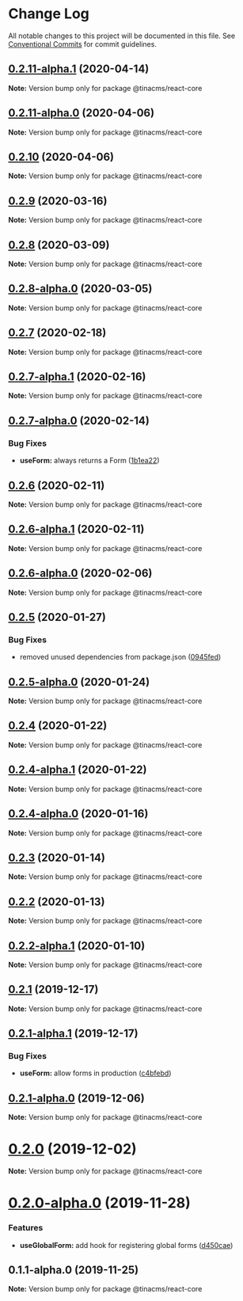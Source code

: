# Change Log

All notable changes to this project will be documented in this file.
See [Conventional Commits](https://conventionalcommits.org) for commit guidelines.

## [0.2.11-alpha.1](https://github.com/tinacms/tinacms/compare/@tinacms/react-core@0.2.11-alpha.0...@tinacms/react-core@0.2.11-alpha.1) (2020-04-14)

**Note:** Version bump only for package @tinacms/react-core





## [0.2.11-alpha.0](https://github.com/tinacms/tinacms/compare/@tinacms/react-core@0.2.10...@tinacms/react-core@0.2.11-alpha.0) (2020-04-06)

**Note:** Version bump only for package @tinacms/react-core





## [0.2.10](https://github.com/tinacms/tinacms/compare/@tinacms/react-core@0.2.9...@tinacms/react-core@0.2.10) (2020-04-06)

**Note:** Version bump only for package @tinacms/react-core





## [0.2.9](https://github.com/tinacms/tinacms/compare/@tinacms/react-core@0.2.8...@tinacms/react-core@0.2.9) (2020-03-16)

**Note:** Version bump only for package @tinacms/react-core





## [0.2.8](https://github.com/tinacms/tinacms/compare/@tinacms/react-core@0.2.8-alpha.0...@tinacms/react-core@0.2.8) (2020-03-09)

**Note:** Version bump only for package @tinacms/react-core

## [0.2.8-alpha.0](https://github.com/tinacms/tinacms/compare/@tinacms/react-core@0.2.7...@tinacms/react-core@0.2.8-alpha.0) (2020-03-05)

**Note:** Version bump only for package @tinacms/react-core

## [0.2.7](https://github.com/tinacms/tinacms/compare/@tinacms/react-core@0.2.7-alpha.1...@tinacms/react-core@0.2.7) (2020-02-18)

**Note:** Version bump only for package @tinacms/react-core

## [0.2.7-alpha.1](https://github.com/tinacms/tinacms/compare/@tinacms/react-core@0.2.7-alpha.0...@tinacms/react-core@0.2.7-alpha.1) (2020-02-16)

**Note:** Version bump only for package @tinacms/react-core

## [0.2.7-alpha.0](https://github.com/tinacms/tinacms/compare/@tinacms/react-core@0.2.6...@tinacms/react-core@0.2.7-alpha.0) (2020-02-14)

### Bug Fixes

- **useForm:** always returns a Form ([1b1ea22](https://github.com/tinacms/tinacms/commit/1b1ea22))

## [0.2.6](https://github.com/tinacms/tinacms/compare/@tinacms/react-core@0.2.6-alpha.1...@tinacms/react-core@0.2.6) (2020-02-11)

**Note:** Version bump only for package @tinacms/react-core

## [0.2.6-alpha.1](https://github.com/tinacms/tinacms/compare/@tinacms/react-core@0.2.6-alpha.0...@tinacms/react-core@0.2.6-alpha.1) (2020-02-11)

**Note:** Version bump only for package @tinacms/react-core

## [0.2.6-alpha.0](https://github.com/tinacms/tinacms/compare/@tinacms/react-core@0.2.5...@tinacms/react-core@0.2.6-alpha.0) (2020-02-06)

**Note:** Version bump only for package @tinacms/react-core

## [0.2.5](https://github.com/tinacms/tinacms/compare/@tinacms/react-core@0.2.5-alpha.0...@tinacms/react-core@0.2.5) (2020-01-27)

### Bug Fixes

- removed unused dependencies from package.json ([0945fed](https://github.com/tinacms/tinacms/commit/0945fed))

## [0.2.5-alpha.0](https://github.com/tinacms/tinacms/compare/@tinacms/react-core@0.2.4...@tinacms/react-core@0.2.5-alpha.0) (2020-01-24)

**Note:** Version bump only for package @tinacms/react-core

## [0.2.4](https://github.com/tinacms/tinacms/compare/@tinacms/react-core@0.2.4-alpha.1...@tinacms/react-core@0.2.4) (2020-01-22)

**Note:** Version bump only for package @tinacms/react-core

## [0.2.4-alpha.1](https://github.com/tinacms/tinacms/compare/@tinacms/react-core@0.2.4-alpha.0...@tinacms/react-core@0.2.4-alpha.1) (2020-01-22)

**Note:** Version bump only for package @tinacms/react-core

## [0.2.4-alpha.0](https://github.com/tinacms/tinacms/compare/@tinacms/react-core@0.2.3...@tinacms/react-core@0.2.4-alpha.0) (2020-01-16)

**Note:** Version bump only for package @tinacms/react-core

## [0.2.3](https://github.com/tinacms/tinacms/compare/@tinacms/react-core@0.2.2...@tinacms/react-core@0.2.3) (2020-01-14)

**Note:** Version bump only for package @tinacms/react-core

## [0.2.2](https://github.com/tinacms/tinacms/compare/@tinacms/react-core@0.2.2-alpha.1...@tinacms/react-core@0.2.2) (2020-01-13)

**Note:** Version bump only for package @tinacms/react-core

## [0.2.2-alpha.1](https://github.com/tinacms/tinacms/compare/@tinacms/react-core@0.2.2-alpha.0...@tinacms/react-core@0.2.2-alpha.1) (2020-01-10)

**Note:** Version bump only for package @tinacms/react-core

## [0.2.1](https://github.com/tinacms/tinacms/compare/@tinacms/react-core@0.2.1-alpha.1...@tinacms/react-core@0.2.1) (2019-12-17)

**Note:** Version bump only for package @tinacms/react-core

## [0.2.1-alpha.1](https://github.com/tinacms/tinacms/compare/@tinacms/react-core@0.2.1-alpha.0...@tinacms/react-core@0.2.1-alpha.1) (2019-12-17)

### Bug Fixes

- **useForm:** allow forms in production ([c4bfebd](https://github.com/tinacms/tinacms/commit/c4bfebd))

## [0.2.1-alpha.0](https://github.com/tinacms/tinacms/compare/@tinacms/react-core@0.2.0...@tinacms/react-core@0.2.1-alpha.0) (2019-12-06)

**Note:** Version bump only for package @tinacms/react-core

# [0.2.0](https://github.com/tinacms/tinacms/compare/@tinacms/react-core@0.2.0-alpha.0...@tinacms/react-core@0.2.0) (2019-12-02)

**Note:** Version bump only for package @tinacms/react-core

# [0.2.0-alpha.0](https://github.com/tinacms/tinacms/compare/@tinacms/react-core@0.1.1-alpha.0...@tinacms/react-core@0.2.0-alpha.0) (2019-11-28)

### Features

- **useGlobalForm:** add hook for registering global forms ([d450cae](https://github.com/tinacms/tinacms/commit/d450cae))

## 0.1.1-alpha.0 (2019-11-25)

**Note:** Version bump only for package @tinacms/react-core
